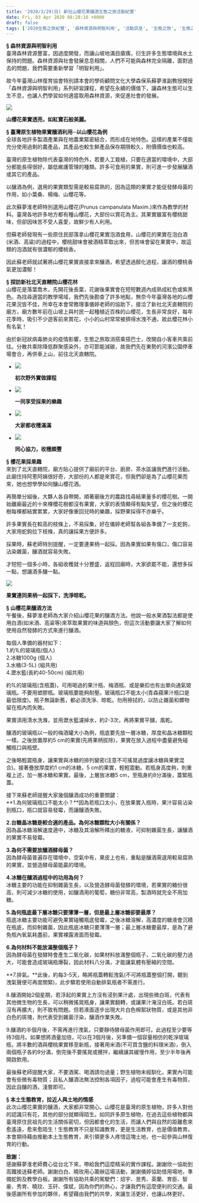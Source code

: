 ```yaml
---
title: '2020/3/29(日) 新社山櫻花果釀酒生態之旅活動紀實'
date: Fri, 03 Apr 2020 08:28:16 +0000
draft: false
tags: ['2020生態之旅紀實', '森林資源與明智利用', '活動訊息', '生態之旅', '生態之旅紀實']
---
```


**§ 森林資源與明智利用**  
臺灣森林資源豐富，因過度開發，而讓山坡地滿目瘡痍，衍生許多生態環境與水土保持的問題。森林資源與社會發展息息相關，人們不可能與森林完全隔離，面對過去的問題，我們需要重新學習「明智利用」。

故今年臺灣山林復育協會特別請本會的學術顧問文化大學森保系蘇夢淮副教授開授「森林資源與明智利用」系列研習課程，希望在永續的價值下，讓森林生態可以生生不息，也讓人們學習如何適當取用森林資源，來促進社會的發展。

![](https://www.reforestation.tw/wp-content/uploads/2020/04/200329新社山櫻花果釀酒生態之旅紀實_200407_0001.jpg)

**山櫻花果實透亮，如紅寶石般美麗。**

**§ 臺灣原生植物果實釀酒利用─以山櫻花為例**  
全球各地許多製酒產業與在地農業緊密結合，而形成在地特色。這樣的產業不僅能充分使用過剩的農產品，其產品也較生鮮產品保存期限較久，附價價值也較高。

臺灣的原生植物除代表臺灣的特色外，若要人工栽植，只要在適當的環境中，大部分都能長得很好，屬低維護管理的種類。許多可食用的果實，則可進一步發展釀酒或其它的產品。

以釀酒為例，選用的果實類型需是較易腐熟的，因為這類的果實才能促發酵母菌的作用，如小葉桑、楊梅、山櫻花等。

此次蘇夢淮老師特別選用山櫻花(Prunus campanulata Maxim.)來作為教學的材料。臺灣各地許多地方都有種山櫻花，大部份以賞花為主。其果實雖富有櫻桃甜味，但卻因味苦不受人喜愛，故鮮少有人利用。

但蘇老師發現有一些原住民部落拿山櫻花果實泡酒食用，山櫻花的果實在泡白酒(米酒、高粱)的過程中，櫻桃甜味會被酒精萃取出來，但苦味會留在果實中，故這類的泡酒就有很濃郁的櫻桃香。

因此蘇老師就試著將山櫻花果實直接拿來釀酒，希望透過醇化過程，讓酒的櫻桃香氣更加濃郁！

**§ 探訪新社北天直轄院山櫻花林**  
山櫻花是落葉喬木，先開花後長葉，花謝後果實會在短短數週內成熟成紅色或紫黑色。為找尋適當的教學場域，我們先後勘查了許多地點，無奈今年臺灣各地的山櫻花果況皆不佳，所幸在本會常務理事儀婷老師的協助下，接洽了新社北天直轄院的廟方，廟方數年前在山坡上與村民一起種植近百株的山櫻花，生長非常良好，每年花季時，吸引不少遊客前來賞花，小小的山村常常被擠得水洩不通，故此櫻花林小有名氣！

由於新冠狀病毒肺炎的疫情影響，生態之旅取消搭乘搭巴士，改開自小客車共乘前往。分散共乘除降低群聚感染外，亦可節能減碳，故我們先在東勢的河濱公園停車場會合，再併車上山，前往北天直轄院。

*   ![](https://www.reforestation.tw/wp-content/uploads/2020/04/200329新社山櫻花果釀酒生態之旅紀實_200407_0007.jpg)
    
    **初次野外實做課程**
    
*   ![](https://www.reforestation.tw/wp-content/uploads/2020/04/200329新社山櫻花果釀酒生態之旅紀實_200407_0011.jpg)
    
      
    **一同享受採果的樂趣**
    
*   ![](https://www.reforestation.tw/wp-content/uploads/2020/04/200329新社山櫻花果釀酒生態之旅紀實_200407_0014.jpg)
    
      
    **大家都收穫滿滿**
    
*   ![](https://www.reforestation.tw/wp-content/uploads/2020/04/200329新社山櫻花果釀酒生態之旅紀實_200407_0023.jpg)
    
      
    **同心協力，收穫頗豐**
    

**§ 櫻花果採果趣**  
來到了北天直轄院，廟方貼心提供了廟前的平台、廚房、茶水區讓我們進行活動。此廟住持阿蔥阿姨很好奇，大部份的人都是來賞花，但我們卻是為了山櫻花果而來，她也想學學如何釀山櫻花酒。

再簡單分組後，大夥人各自帶開，順著廟後方的農路找尋結果量多的櫻花樹。一開始離廟最近的十來棵櫻花樹都沒有果實，大家的表情顯得有點失望，但之後的櫻花樹每棵都結實累累，大家好像重回兒時的樂趣，採野果採得不亦樂乎。

許多果實長在較高的枝條上，不易採集，好在儀婷老師幫各組各準備了一支蛇鉤，大家用蛇鉤拉下枝條，真的讓採果方便許多。

採果時，蘇老師特別提醒，一定要連果柄一起採。因為果實如果有傷口，傷口容易沾染雜菌，釀酒就容易失敗。

才短短一個多小時，各組收穫就十分豐盛，返程回廟時，大家欲罷不能，還想多採一點，想讓酒多釀一點。

![](https://www.reforestation.tw/wp-content/uploads/2020/04/200329新社山櫻花果釀酒生態之旅紀實_200407_0016.jpg)

**果實連同果柄一起採下，洗淨晾乾。**

**§ 山櫻花果釀酒方法**  
午餐後，蘇夢淮老師為大家介紹山櫻花果的釀酒方法。他說一般水果酒製法都是使用白酒(如米酒、高粱等)來萃取果實的味道與顏色，但這次活動要讓大家了解如何使用自然發酵的方式來進行釀酒。

每個人準備的器材如下：  
1.約1L的玻璃瓶(個人)  
2.冰糖1000g (個人)  
3.水桶(3-5L) (組共用)  
4.瀝水籃(長約40-50cm) (組共用)

約1L的玻璃瓶(含瓶蓋)，可用喝過的果汁瓶、梅酒瓶、或是樂扣也有出單向通氣玻璃瓶。不要用塑膠瓶。玻璃瓶要能夠耐壓。玻璃瓶口不能太小(青森蘋果汁瓶口是最低限度)。瓶子無論新舊，都必須洗淨、晾乾。勿用擦拭的，以防止雜菌和髒物留在瓶內而失敗。

果實須用清水洗滌，並用瀝水籃濾掉水，約2-3次，再將果實平舖，風乾。

釀酒的玻璃瓶以一般的梅酒罐大小為例，瓶底要先放一層冰糖，厚度和晶冰糖顆粒一樣。之後放置厚約5 cm的果實(先將果柄拔除)，果實在放入過程中盡量避免碰觸瓶口與瓶壁。

之後略輕震瓶身，讓果實與冰糖的排列變密(注意不可搖晃過度讓冰糖與果實混合)。接著疊放厚度約1 cm的冰糖，5 cm的果實，輕輕震動。若瓶身高度夠，則重複上述，加一層冰糖和果實。最後，上層放冰糖5 cm，至瓶身約8分滿後，蓋緊瓶蓋。

接下來蘇老師提醒大家幾個釀酒成功的重要關鍵：  
**1.為何玻璃瓶口不能太小？**因為若瓶口太小，在放果實入瓶時，果汁容易沾染到瓶口，瓶口就容易發霉，而讓釀酒失敗。

**2.台糖晶冰糖是較合適的產品。為何冰糖顆粒大小有關係？**  
因為晶冰糖溶解速度適中，冰糖及其溶解所釋出的糖液，可抑制雜菌生長，讓釀酒的果實不易發霉。

**3.為何不需要放釀酒酵母菌？**  
因為酵母菌普遍存在環境中，空氣中有，果皮上也有，重點是釀酒需選用較易腐熟的果實，並營造酵母菌能贏的環境。

**4.冰糖在釀酒過程中的功用為何？**  
冰糖主要的功能在抑制雜菌生長，以及營造酵母菌發酵的環境，若果實的糖份很高，則可減少冰糖的使用，如釀酒用的葡萄，糖份非常高，製酒時就完全不用加糖。

**5.為何瓶底最下層冰糖只要薄薄一層，但是最上層冰糖卻要最厚？**  
瓶底冰糖主要功能可避免果實碰觸瓶底發霉，之後冰糖溶解，高濃度的糖液會沉積在瓶底，而抑制雜菌，因此瓶底冰糖只要薄薄一層；最上層冰糖要最厚，是為了避免瓶內氧氣耗盡前，果實裸露液面而發霉。

**6.為何材料不能放滿整個瓶子？**  
因為酵母菌在發酵時會產生二氧化碳，如果材料放滿整個瓶子，二氧化碳的壓力過大，可能會造成玻璃瓶爆裂，因此材料八分滿，才能讓氣體有壓縮的空間。

**7.排氣。**此後，約每3-5天，略將瓶蓋轉鬆洩氣(不可將瓶蓋整個打開，聽到洩氣聲便可再度關緊)，此步驟若使用自動排氣瓶者不需進行。

8.釀酒開始2個星期，若浮起的果實上方沒有浸到果汁處，出現些微白斑，代表有其他微生物的生長，可以稍微搖晃瓶身，讓果實翻轉，或讓果汁淹沒白斑。若白斑沒有再擴大，則不致有問題。但若液面逐步出現大片白色棉絮狀物質，或是其他非白色的斑塊，則代表受到雜菌汙染，釀酒作業失敗。

9.釀酒約半個月後，不需再進行洩氣，只要靜待酵母菌作用即可。此過程至少要等待3個月。如果想將酒量加倍，可以在3個月後，另準備一個容量相仿的乾淨玻璃瓶，將半數的酒與櫻桃果實移至新瓶，接著用米酒(不可買含鹽的料理米酒)，倒入兩個瓶子各約9分滿，倒完後不要搖晃或攪拌，繼續讓其緩慢作用，至少半年後再開啟飲用。

最後蘇老師提醒大家，不要酒駕、喝酒請勿過量；野生植物未經馴化，果實內可能會有些微有毒物質；且私人釀酒法無法控制各項因子，過程可能會產生有毒物質，因此自釀的酒，淺嘗即可。

**§ 本土生態教育，拉近人與土地的情感**  
此次山櫻花果實的釀酒，大家都非常開心。山櫻花是臺灣的原生植物，許多人對他的認識只有花，其他的部分就顯得陌生。如同許多原生植物，在過去這些植物都與臺灣原住民祖先的生活關係密切，但因都會化的生活，而讓人們與自然的距離愈來愈遙遠，愈來愈陌生！生態教育不只是知識教育，更是生活教育，也是價值教育。本會期待藉由推動本土生態教育，來引領更多人疼惜這塊土地，也一起參與山林復育的行動。

**致謝：**  
感謝蘇夢淮老師費心從台北下來，帶給我們這麼精采的實作課程。謝謝欣一協助到高鐵接送蘇老師。謝謝白白、曉玫用心籌辦這場活動，謝謝儀婷協助借用場地，準備蛇鉤及教學白板。謝謝所有協助共乘的駕駛們：炤宇、昱秀、英蘭、育臣、智豪、秀育、曉玟、玉矸、偉斌，因為你們的熱心，才讓我們有這麼便利的交通。最後感謝所有參加的夥伴，希望藉由我們的共學，來讓生活更好，也讓山林更好。